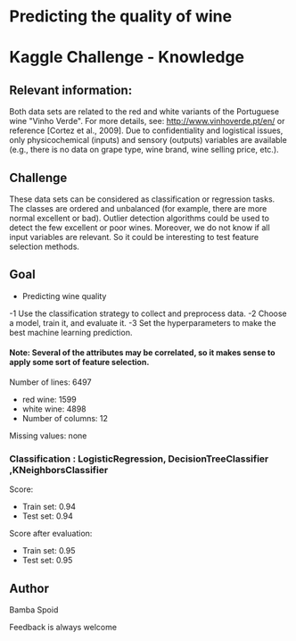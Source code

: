 # Predicting the quality of wine

# Kaggle Challenge - Knowledge

## Relevant information:

   Both data sets are related to the red and white variants of the Portuguese wine "Vinho Verde".
   For more details, see: http://www.vinhoverde.pt/en/ or reference [Cortez et al., 2009].
   Due to confidentiality and logistical issues, only physicochemical (inputs) and sensory (outputs) variables
   are available (e.g., there is no data on grape type, wine brand, wine selling price, etc.).

## Challenge

   These data sets can be considered as classification or regression tasks. The classes are ordered and unbalanced (for example, there are more normal
   excellent or bad). Outlier detection algorithms could be used to detect the few excellent or poor wines. Moreover, 
   we do not know if all input variables are relevant. So it could be interesting to test feature selection methods.

## Goal

- Predicting wine quality

-1 Use the classification strategy to collect and preprocess data.
-2 Choose a model, train it, and evaluate it.
-3 Set the hyperparameters to make the best machine learning prediction.

#### Note: Several of the attributes may be correlated, so it makes sense to apply some sort of feature selection. 

Number of lines: 6497
- red wine: 1599
- white wine: 4898
- Number of columns: 12

Missing values: none
       
###  Classification : LogisticRegression, DecisionTreeClassifier ,KNeighborsClassifier 


Score:  
  * Train set: 0.94   
  * Test set:  0.94   


Score after evaluation:
  * Train set: 0.95     
  * Test set:  0.95    
  


## Author
Bamba Spoid

Feedback is always welcome
